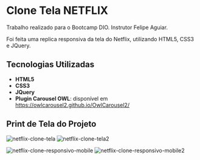 # Clone Tela NETFLIX

Trabalho realizado para o Bootcamp DIO. Instrutor Felipe Aguiar.

Foi feita uma replica responsiva da tela do Netflix, utilizando HTML5, CSS3 e JQuery.

## Tecnologias Utilizadas

- **HTML5**
- **CSS3**
- **JQuery**
- **Plugin Carousel OWL**: disponível em https://owlcarousel2.github.io/OwlCarousel2/

## Print de Tela do Projeto

<img src="https://i.ibb.co/bgvWBFV/netflix-clone-tela.png" alt="netflix-clone-tela" border="0">

<img src="https://i.ibb.co/SPFNf8Y/netflix-clone-tela2.png" alt="netflix-clone-tela2" border="0">

<img src="https://i.ibb.co/5r5M0Qn/netflix-clone-responsivo-mobile.png" alt="netflix-clone-responsivo-mobile" border="0">  <img src="https://i.ibb.co/njq4G9m/netflix-clone-responsivo-mobile2.png" alt="netflix-clone-responsivo-mobile2" border="0">



